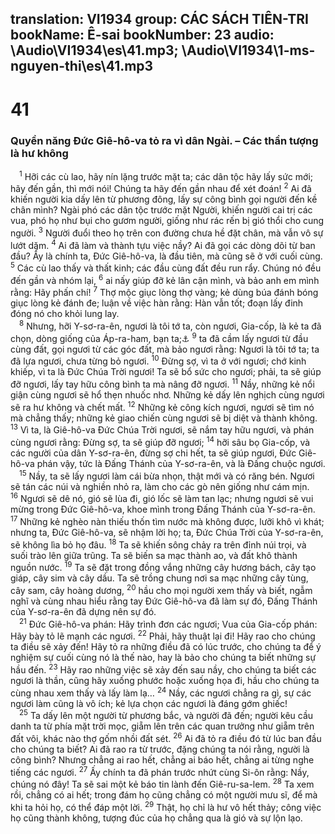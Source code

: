 translation: VI1934
group: CÁC SÁCH TIÊN-TRI
bookName: Ê-sai 
bookNumber: 23
audio: \Audio\VI1934\es\41.mp3; \Audio\VI1934\1-ms-nguyen-thi\es\41.mp3
-------

<div class="title"><h1>41</h1><h3>Quyền năng Đức Giê-hô-va tỏ ra vì dân Ngài. – Các thần tượng là hư không</h3></div>
<span class="verse es_41_1"> <sup>1</sup> Hỡi các cù lao, hãy nín lặng trước mặt ta; các dân tộc hãy lấy sức mới; hãy đến gần, thì mới nói! Chúng ta hãy đến gần nhau để xét đoán! </span>
<span class="verse es_41_2"><sup>2</sup> Ai đã khiến người kia dấy lên từ phương đông, lấy sự công bình gọi người đến kề chân mình? Ngài phó các dân tộc trước mặt Người, khiến người cai trị các vua, phó họ như bụi cho gươm người, giống như rác rến bị gió thổi cho cung người. </span>
<span class="verse es_41_3"><sup>3</sup> Người đuổi theo họ trên con đường chưa hề đặt chân, mà vẫn vô sự lướt dặm. </span>
<span class="verse es_41_4"><sup>4</sup> Ai đã làm và thành tựu việc nầy? Ai đã gọi các dòng dõi từ ban đầu? Ấy là chính ta, Đức Giê-hô-va, là đầu tiên, mà cũng sẽ ở với cuối cùng. </span>
<span class="verse es_41_5"><sup>5</sup> Các cù lao thấy và thất kinh; các đầu cùng đất đều run rẩy. Chúng nó đều đến gần và nhóm lại, </span>
<span class="verse es_41_6"><sup>6</sup> ai nấy giúp đỡ kẻ lân cận mình, và bảo anh em mình rằng: Hãy phấn chí! </span>
<span class="verse es_41_7"><sup>7</sup> Thợ mộc giục lòng thợ vàng; kẻ dùng búa đánh bóng giục lòng kẻ đánh đe; luận về việc hàn rằng: Hàn vẫn tốt; đoạn lấy đinh đóng nó cho khỏi lung lay. <br/></span>
<span class="verse es_41_8"> <sup>8</sup> Nhưng, hỡi Y-sơ-ra-ên, ngươi là tôi tớ ta, còn ngươi, Gia-cốp, là kẻ ta đã chọn, dòng giống của Áp-ra-ham, bạn ta;<a data-toggle="tooltip" data-placement="bottom" title="2Su 20:7; Gia 2:23">⚓</a></span>
<span class="verse es_41_9"><sup>9</sup> ta đã cầm lấy ngươi từ đầu cùng đất, gọi ngươi từ các góc đất, mà bảo ngươi rằng: Ngươi là tôi tớ ta; ta đã lựa ngươi, chưa từng bỏ ngươi. </span>
<span class="verse es_41_10"><sup>10</sup> Đừng sợ, vì ta ở với ngươi; chớ kinh khiếp, vì ta là Đức Chúa Trời ngươi! Ta sẽ bổ sức cho ngươi; phải, ta sẽ giúp đỡ ngươi, lấy tay hữu công bình ta mà nâng đỡ ngươi. </span>
<span class="verse es_41_11"><sup>11</sup> Nầy, những kẻ nổi giận cùng ngươi sẽ hổ thẹn nhuốc nhơ. Những kẻ dấy lên nghịch cùng ngươi sẽ ra hư không và chết mất. </span>
<span class="verse es_41_12"><sup>12</sup> Những kẻ công kích ngươi, ngươi sẽ tìm nó mà chẳng thấy; những kẻ giao chiến cùng ngươi sẽ bị diệt và thành không. </span>
<span class="verse es_41_13"><sup>13</sup> Vì ta, là Giê-hô-va Đức Chúa Trời ngươi, sẽ nắm tay hữu ngươi, và phán cùng ngươi rằng: Đừng sợ, ta sẽ giúp đỡ ngươi; </span>
<span class="verse es_41_14"><sup>14</sup> hỡi sâu bọ Gia-cốp, và các người của dân Y-sơ-ra-ên, đừng sợ chi hết, ta sẽ giúp ngươi, Đức Giê-hô-va phán vậy, tức là Đấng Thánh của Y-sơ-ra-ên, và là Đấng chuộc ngươi. <br/></span>
<span class="verse es_41_15"> <sup>15</sup> Nầy, ta sẽ lấy ngươi làm cái bừa nhọn, thật mới và có răng bén. Ngươi sẽ tán các núi và nghiền nhỏ ra, làm cho các gò nên giống như cám mịn. </span>
<span class="verse es_41_16"><sup>16</sup> Ngươi sẽ dê nó, gió sẽ lùa đi, gió lốc sẽ làm tan lạc; nhưng ngươi sẽ vui mừng trong Đức Giê-hô-va, khoe mình trong Đấng Thánh của Y-sơ-ra-ên. </span>
<span class="verse es_41_17"><sup>17</sup> Những kẻ nghèo nàn thiếu thốn tìm nước mà không được, lưỡi khô vì khát; nhưng ta, Đức Giê-hô-va, sẽ nhậm lời họ; ta, Đức Chúa Trời của Y-sơ-ra-ên, sẽ không lìa bỏ họ đâu. </span>
<span class="verse es_41_18"><sup>18</sup> Ta sẽ khiến sông chảy ra trên đỉnh núi trọi, và suối trào lên giữa trũng. Ta sẽ biến sa mạc thành ao, và đất khô thành nguồn nước. </span>
<span class="verse es_41_19"><sup>19</sup> Ta sẽ đặt trong đồng vắng những cây hương bách, cây tạo giáp, cây sim và cây dầu. Ta sẽ trồng chung nơi sa mạc những cây tùng, cây sam, cây hoàng dương, </span>
<span class="verse es_41_20"><sup>20</sup> hầu cho mọi người xem thấy và biết, ngẫm nghĩ và cùng nhau hiểu rằng tay Đức Giê-hô-va đã làm sự đó, Đấng Thánh của Y-sơ-ra-ên đã dựng nên sự đó. <br/></span>
<span class="verse es_41_21"> <sup>21</sup> Đức Giê-hô-va phán: Hãy trình đơn các ngươi; Vua của Gia-cốp phán: Hãy bày tỏ lẽ mạnh các ngươi. </span>
<span class="verse es_41_22"><sup>22</sup> Phải, hãy thuật lại đi! Hãy rao cho chúng ta điều sẽ xảy đến! Hãy tỏ ra những điều đã có lúc trước, cho chúng ta để ý nghiệm sự cuối cùng nó là thế nào, hay là bảo cho chúng ta biết những sự hầu đến. </span>
<span class="verse es_41_23"><sup>23</sup> Hãy rao những việc sẽ xảy đến sau nầy, cho chúng ta biết các ngươi là thần, cũng hãy xuống phước hoặc xuống họa đi, hầu cho chúng ta cùng nhau xem thấy và lấy làm lạ… </span>
<span class="verse es_41_24"><sup>24</sup> Nầy, các ngươi chẳng ra gì, sự các ngươi làm cũng là vô ích; kẻ lựa chọn các ngươi là đáng gớm ghiếc! <br/></span>
<span class="verse es_41_25"> <sup>25</sup> Ta dấy lên một người từ phương bắc, và người đã đến; người kêu cầu danh ta từ phía mặt trời mọc, giẵm lên trên các quan trưởng như giẵm trên đất vôi, khác nào thợ gốm nhồi đất sét. </span>
<span class="verse es_41_26"><sup>26</sup> Ai đã tỏ ra điều đó từ lúc ban đầu cho chúng ta biết? Ai đã rao ra từ trước, đặng chúng ta nói rằng, người là công bình? Nhưng chẳng ai rao hết, chẳng ai báo hết, chẳng ai từng nghe tiếng các ngươi. </span>
<span class="verse es_41_27"><sup>27</sup> Ấy chính ta đã phán trước nhứt cùng Si-ôn rằng: Nầy, chúng nó đây! Ta sẽ sai một kẻ báo tin lành đến Giê-ru-sa-lem. </span>
<span class="verse es_41_28"><sup>28</sup> Ta xem rồi, chẳng có ai hết; trong đám họ cũng chẳng có một người mưu sĩ, để mà khi ta hỏi họ, có thể đáp một lời. </span>
<span class="verse es_41_29"><sup>29</sup> Thật, họ chỉ là hư vô hết thảy; công việc họ cũng thành không, tượng đúc của họ chẳng qua là gió và sự lộn lạo. <br/></span>
